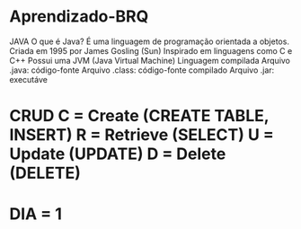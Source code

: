 # Aprendizado-BRQ
JAVA
O que é Java?
É uma linguagem de programação orientada a objetos.
Criada em 1995 por James Gosling (Sun)
Inspirado em linguagens como C e C++
Possui uma JVM (Java Virtual Machine)
Linguagem compilada
Arquivo .java: código-fonte
Arquivo .class: código-fonte compilado
Arquivo .jar: executáve

CRUD
C = Create (CREATE TABLE, INSERT)
R = Retrieve (SELECT)
U = Update (UPDATE)
D = Delete (DELETE)
==================
DIA = 1
==================


